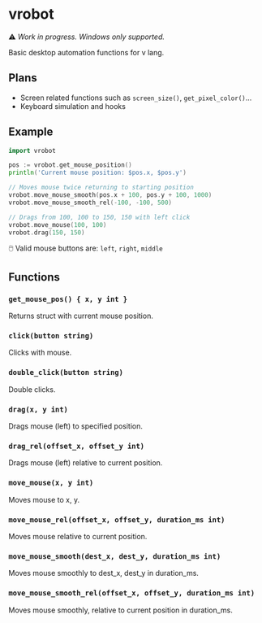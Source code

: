# vrobot

⚠ _Work in progress. Windows only supported._

Basic desktop automation functions for v lang.

## Plans

- Screen related functions such as `screen_size()`, `get_pixel_color()`...
- Keyboard simulation and hooks

## Example

```go
import vrobot

pos := vrobot.get_mouse_position()
println('Current mouse position: $pos.x, $pos.y')

// Moves mouse twice returning to starting position
vrobot.move_mouse_smooth(pos.x + 100, pos.y + 100, 1000)
vrobot.move_mouse_smooth_rel(-100, -100, 500)

// Drags from 100, 100 to 150, 150 with left click
vrobot.move_mouse(100, 100)
vrobot.drag(150, 150)
```

🖱️ Valid mouse buttons are: `left`, `right`, `middle`

## Functions

### `get_mouse_pos() { x, y int }`

Returns struct with current mouse position.

### `click(button string)`

Clicks with mouse.

### `double_click(button string)`

Double clicks.

### `drag(x, y int)`

Drags mouse (left) to specified position.

### `drag_rel(offset_x, offset_y int)`

Drags mouse (left) relative to current position.

### `move_mouse(x, y int)`

Moves mouse to x, y.

### `move_mouse_rel(offset_x, offset_y, duration_ms int)`

Moves mouse relative to current position.

### `move_mouse_smooth(dest_x, dest_y, duration_ms int)`

Moves mouse smoothly to dest_x, dest_y in duration_ms.

### `move_mouse_smooth_rel(offset_x, offset_y, duration_ms int)`

Moves mouse smoothly, relative to current position in duration_ms.

